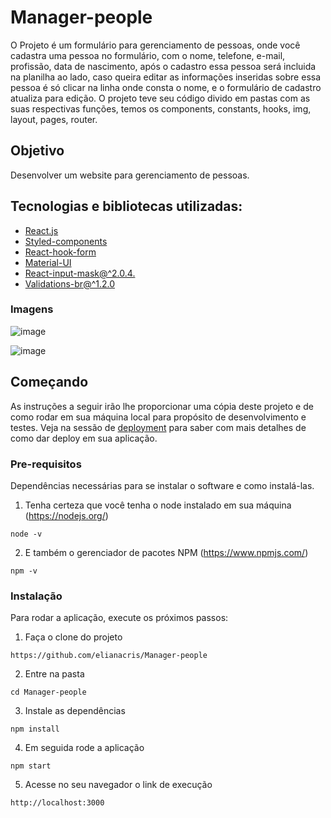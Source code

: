 # Manager-people
O Projeto é um formulário para gerenciamento de pessoas, onde você cadastra uma pessoa no formulário, com o nome, telefone, e-mail, profissão, data de nascimento, após o cadastro essa pessoa será incluida na planilha ao lado, caso queira editar as informações inseridas sobre essa pessoa é só clicar na linha onde consta o  nome, e o formulário de cadastro atualiza para edição. O projeto teve seu código divido em pastas com as suas respectivas funções, temos os components, constants, hooks, img, layout, pages, router.
## Objetivo
Desenvolver um website para gerenciamento de pessoas. 

 ## Tecnologias e bibliotecas utilizadas:
- [React.js](https://reactjs.org/)
- [Styled-components](https://styled-components.com/)
- [React-hook-form](https://react-hook-form.com/)
- [Material-UI](https://mui.com/)
- [React-input-mask@^2.0.4.](https://www.npmjs.com/package/react-input-mask)
- [Validations-br@^1.2.0](https://www.npmjs.com/package/validations-br)
 
### Imagens
![image](https://user-images.githubusercontent.com/89935565/147597564-e04a24b1-a4b6-4472-bead-4b8db3fb4225.png)

![image](https://user-images.githubusercontent.com/89935565/147597578-9a5c7794-2c04-4680-9294-5b8a6c7b1636.png)

## Começando

As instruções a seguir irão lhe proporcionar uma cópia deste projeto e de como rodar em sua máquina local para propósito de desenvolvimento e testes. Veja na sessão de [deployment](#Deployment) para saber com mais detalhes de como dar deploy em sua aplicação.

### Pre-requisitos
Dependências necessárias para se instalar o software e como instalá-las.

1. Tenha certeza que você tenha o node instalado em sua máquina (https://nodejs.org/)

```
node -v
```
2. E também o gerenciador de pacotes NPM (https://www.npmjs.com/)
```
npm -v
```

### Instalação

Para rodar a aplicação, execute os próximos passos:

1. Faça o clone do projeto
```
https://github.com/elianacris/Manager-people
```

2. Entre na pasta

```
cd Manager-people
```

3. Instale as dependências

```
npm install
```

4. Em seguida rode a aplicação

```
npm start
```

5. Acesse no seu navegador o link de execução

```
http://localhost:3000
```
